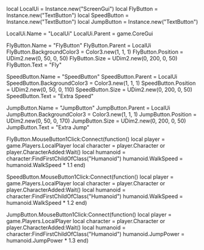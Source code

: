 local LocalUi = Instance.new("ScreenGui")
local FlyButton = Instance.new("TextButton")
local SpeedButton = Instance.new("TextButton")
local JumpButton = Instance.new("TextButton")

LocalUi.Name = "LocalUi"
LocalUi.Parent = game.CoreGui

FlyButton.Name = "FlyButton"
FlyButton.Parent = LocalUi
FlyButton.BackgroundColor3 = Color3.new(1, 1, 1)
FlyButton.Position = UDim2.new(0, 50, 0, 50)
FlyButton.Size = UDim2.new(0, 200, 0, 50)
FlyButton.Text = "Fly"

SpeedButton.Name = "SpeedButton"
SpeedButton.Parent = LocalUi
SpeedButton.BackgroundColor3 = Color3.new(1, 1, 1)
SpeedButton.Position = UDim2.new(0, 50, 0, 110)
SpeedButton.Size = UDim2.new(0, 200, 0, 50)
SpeedButton.Text = "Extra Speed"

JumpButton.Name = "JumpButton"
JumpButton.Parent = LocalUi
JumpButton.BackgroundColor3 = Color3.new(1, 1, 1)
JumpButton.Position = UDim2.new(0, 50, 0, 170)
JumpButton.Size = UDim2.new(0, 200, 0, 50)
JumpButton.Text = "Extra Jump"

FlyButton.MouseButton1Click:Connect(function()
    local player = game.Players.LocalPlayer
    local character = player.Character or player.CharacterAdded:Wait()
    local humanoid = character:FindFirstChildOfClass("Humanoid")
    humanoid.WalkSpeed = humanoid.WalkSpeed * 1.1
end)

SpeedButton.MouseButton1Click:Connect(function()
    local player = game.Players.LocalPlayer
    local character = player.Character or player.CharacterAdded:Wait()
    local humanoid = character:FindFirstChildOfClass("Humanoid")
    humanoid.WalkSpeed = humanoid.WalkSpeed * 1.2
end)

JumpButton.MouseButton1Click:Connect(function()
    local player = game.Players.LocalPlayer
    local character = player.Character or player.CharacterAdded:Wait()
    local humanoid = character:FindFirstChildOfClass("Humanoid")
    humanoid.JumpPower = humanoid.JumpPower * 1.3
end)
